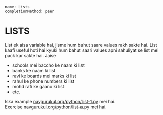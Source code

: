 ```ngMeta
name: Lists
completionMethod: peer
```
# LISTS

List ek aisa variable hai, jisme hum bahut saare values rakh sakte hai. List kaafi useful hoti hai kyuki hum bahut saari 
values apni sahuliyat se list mei pack kar sakte hai. Jaise

* schools mei baccho ke naam ki list
* banks ke naam ki list
* ravi ke boards mei marks ki list
* rahul ke phone numbers ki list
* mohd rafi ke gaano ki list
* etc.

Iska example [navgurukul.org/python/list-1.py](navgurukul.org/python/list-1.py) mei hai.  
Exercise [navgurukul.org/python/list-a.py](navgurukul.org/python/list-a.py) mei hai.

